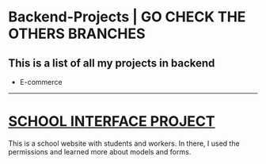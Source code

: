 ﻿# Backend-Projects | GO CHECK THE OTHERS BRANCHES

<h2>This is a list of all my projects in backend</h2>

- E-commerce
________________________________________________________________________________________________________________________________________________


<h1><u>SCHOOL INTERFACE PROJECT</u></h1>

This is a school website with students and workers.
In there, I used the permissions and learned more about models and forms.
